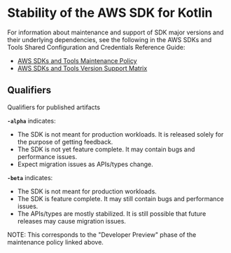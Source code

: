 # Stability of the AWS SDK for Kotlin

For information about maintenance and support of SDK major versions and their underlying dependencies, see the
following in the AWS SDKs and Tools Shared Configuration and Credentials Reference Guide:

* [AWS SDKs and Tools Maintenance Policy](https://docs.aws.amazon.com/credref/latest/refdocs/maint-policy.html)
* [AWS SDKs and Tools Version Support Matrix](https://docs.aws.amazon.com/credref/latest/refdocs/version-support-matrix.html)

## Qualifiers

Qualifiers for published artifacts

**`-alpha`** indicates:

* The SDK is not meant for production workloads. It is released solely for the purpose of getting feedback.
* The SDK is not yet feature complete. It may contain bugs and performance issues.
* Expect migration issues as APIs/types change.

**`-beta`** indicates:

* The SDK is not meant for production workloads. 
* The SDK is feature complete. It may still contain bugs and performance issues.
* The APIs/types are mostly stabilized. It is still possible that future releases may cause migration issues.

NOTE: This corresponds to the "Developer Preview" phase of the maintenance policy linked above.
